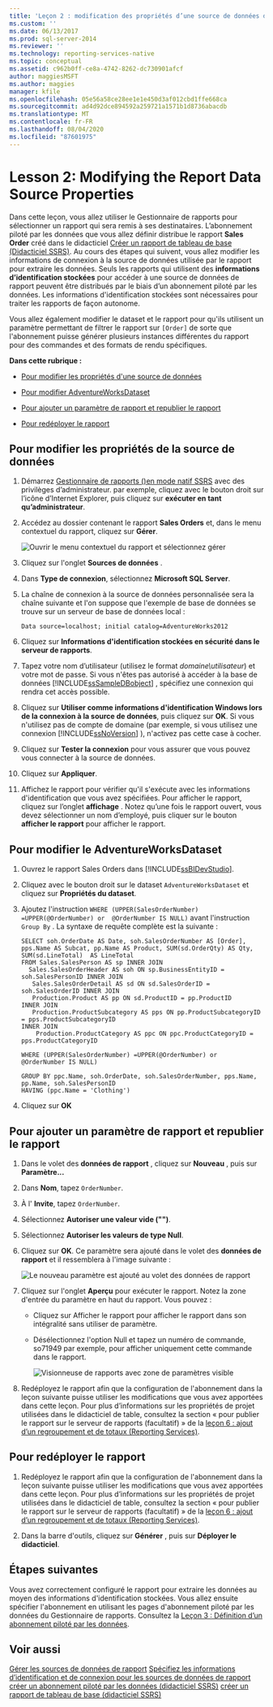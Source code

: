 ```yaml
---
title: 'Leçon 2 : modification des propriétés d’une source de données de rapport | Microsoft Docs'
ms.custom: ''
ms.date: 06/13/2017
ms.prod: sql-server-2014
ms.reviewer: ''
ms.technology: reporting-services-native
ms.topic: conceptual
ms.assetid: c962b0ff-ce8a-4742-8262-dc730901afcf
author: maggiesMSFT
ms.author: maggies
manager: kfile
ms.openlocfilehash: 05e56a58ce28ee1e1e450d3af012cbd1ffe668ca
ms.sourcegitcommit: ad4d92dce894592a259721a1571b1d8736abacdb
ms.translationtype: MT
ms.contentlocale: fr-FR
ms.lasthandoff: 08/04/2020
ms.locfileid: "87601975"
---
```

# <a name="lesson-2-modifying-the-report-data-source-properties"></a>Lesson 2: Modifying the Report Data Source Properties
  Dans cette leçon, vous allez utiliser le Gestionnaire de rapports pour sélectionner un rapport qui sera remis à ses destinataires. L’abonnement piloté par les données que vous allez définir distribue le rapport **Sales Order** créé dans le didacticiel [Créer un rapport de tableau de base &#40;Didacticiel SSRS&#41;](../reporting-services/create-a-basic-table-report-ssrs-tutorial.md). Au cours des étapes qui suivent, vous allez modifier les informations de connexion à la source de données utilisée par le rapport pour extraire les données. Seuls les rapports qui utilisent des **informations d’identification stockées** pour accéder à une source de données de rapport peuvent être distribués par le biais d’un abonnement piloté par les données. Les informations d'identification stockées sont nécessaires pour traiter les rapports de façon autonome.

 Vous allez également modifier le dataset et le rapport pour qu'ils utilisent un paramètre permettant de filtrer le rapport sur `[Order]` de sorte que l'abonnement puisse générer plusieurs instances différentes du rapport pour des commandes et des formats de rendu spécifiques.

 **Dans cette rubrique :**

-   [Pour modifier les propriétés d'une source de données](#bkmk_modify_datasource)

-   [Pour modifier AdventureWorksDataset](#bkmk_modify_dataset)

-   [Pour ajouter un paramètre de rapport et republier le rapport](#bkmk_add_reportparameter)

-   [Pour redéployer le rapport](#bkmk_redeploy)

##  <a name="to-modify-the-data-source-properties"></a><a name="bkmk_modify_datasource"></a>Pour modifier les propriétés de la source de données

1.  Démarrez [Gestionnaire de rapports &#40;&#41;en mode natif SSRS](../../2014/reporting-services/report-manager-ssrs-native-mode.md) avec des privilèges d’administrateur. par exemple, cliquez avec le bouton droit sur l’icône d’Internet Explorer, puis cliquez sur **exécuter en tant qu’administrateur**.

2.  Accédez au dossier contenant le rapport **Sales Orders** et, dans le menu contextuel du rapport, cliquez sur **Gérer**.

     ![Ouvrir le menu contextuel du rapport et sélectionnez gérer](../../2014/tutorials/media/ssrs-tutorial-datadriven-manage-report.gif "Ouvrir le menu contextuel du rapport et sélectionnez gérer")

3.  Cliquez sur l'onglet **Sources de données** .

4.  Dans **Type de connexion**, sélectionnez **Microsoft SQL Server**.

5.  La chaîne de connexion à la source de données personnalisée sera la chaîne suivante et l'on suppose que l'exemple de base de données se trouve sur un serveur de base de données local :

    ```
    Data source=localhost; initial catalog=AdventureWorks2012
    ```

6.  Cliquez sur **Informations d'identification stockées en sécurité dans le serveur de rapports**.

7.  Tapez votre nom d’utilisateur (utilisez le format *domaine\utilisateur*) et votre mot de passe. Si vous n'êtes pas autorisé à accéder à la base de données [!INCLUDE[ssSampleDBobject](../includes/sssampledbobject-md.md)] , spécifiez une connexion qui rendra cet accès possible.

8.  Cliquez sur **Utiliser comme informations d'identification Windows lors de la connexion à la source de données**, puis cliquez sur **OK**. Si vous n'utilisez pas de compte de domaine (par exemple, si vous utilisez une connexion [!INCLUDE[ssNoVersion](../includes/ssnoversion-md.md)] ), n'activez pas cette case à cocher.

9. Cliquez sur **Tester la connexion** pour vous assurer que vous pouvez vous connecter à la source de données.

10. Cliquez sur **Appliquer**.

11. Affichez le rapport pour vérifier qu'il s'exécute avec les informations d'identification que vous avez spécifiées. Pour afficher le rapport, cliquez sur l’onglet **affichage** . Notez qu’une fois le rapport ouvert, vous devez sélectionner un nom d’employé, puis cliquer sur le bouton **afficher le rapport** pour afficher le rapport.

##  <a name="to-modify-the-adventureworksdataset"></a><a name="bkmk_modify_dataset"></a>Pour modifier le AdventureWorksDataset

1.  Ouvrez le rapport Sales Orders dans [!INCLUDE[ssBIDevStudio](../includes/ssbidevstudio-md.md)].

2.  Cliquez avec le bouton droit sur le dataset `AdventureWorksDataset` et cliquez sur **Propriétés du dataset**.

3.  Ajoutez l'instruction `WHERE (UPPER(SalesOrderNumber) =UPPER(@OrderNumber) or  @OrderNumber IS NULL)` avant l'instruction `Group By` . La syntaxe de requête complète est la suivante :

    ```
    SELECT soh.OrderDate AS Date, soh.SalesOrderNumber AS [Order], pps.Name AS Subcat, pp.Name AS Product, SUM(sd.OrderQty) AS Qty, SUM(sd.LineTotal)  AS LineTotal
    FROM Sales.SalesPerson AS sp INNER JOIN
      Sales.SalesOrderHeader AS soh ON sp.BusinessEntityID = soh.SalesPersonID INNER JOIN
       Sales.SalesOrderDetail AS sd ON sd.SalesOrderID = soh.SalesOrderID INNER JOIN
       Production.Product AS pp ON sd.ProductID = pp.ProductID
    INNER JOIN
       Production.ProductSubcategory AS pps ON pp.ProductSubcategoryID = pps.ProductSubcategoryID 
    INNER JOIN
        Production.ProductCategory AS ppc ON ppc.ProductCategoryID = pps.ProductCategoryID

    WHERE (UPPER(SalesOrderNumber) =UPPER(@OrderNumber) or  @OrderNumber IS NULL)

    GROUP BY ppc.Name, soh.OrderDate, soh.SalesOrderNumber, pps.Name, pp.Name, soh.SalesPersonID
    HAVING (ppc.Name = 'Clothing')
    ```

4.  Cliquez sur **OK**

##  <a name="to-add-a-report-parameter-and-republish-the-report"></a><a name="bkmk_add_reportparameter"></a>Pour ajouter un paramètre de rapport et republier le rapport

1.  Dans le volet des **données de rapport** , cliquez sur **Nouveau** , puis sur **Paramètre...**

2.  Dans **Nom**, tapez `OrderNumber`.

3.  À l' **Invite**, tapez `OrderNumber`.

4.  Sélectionnez **Autoriser une valeur vide ("")**.

5.  Sélectionnez **Autoriser les valeurs de type Null**.

6.  Cliquez sur **OK**. Ce paramètre sera ajouté dans le volet des **données de rapport** et il ressemblera à l'image suivante :

     ![Le nouveau paramètre est ajouté au volet des données de rapport](../../2014/tutorials/media/ssrs-tutorial-datadriven-parameter.gif "Le nouveau paramètre est ajouté au volet des données de rapport")

7.  Cliquez sur l'onglet **Aperçu** pour exécuter le rapport. Notez la zone d'entrée du paramètre en haut du rapport. Vous pouvez :

    -   Cliquez sur Afficher le rapport pour afficher le rapport dans son intégralité sans utiliser de paramètre.

    -   Désélectionnez l'option Null et tapez un numéro de commande, so71949 par exemple, pour afficher uniquement cette commande dans le rapport.

         ![Visionneuse de rapports avec zone de paramètres visible](../../2014/tutorials/media/ssrs-tutorial-datadriven-reportviewer-parameter.gif "Visionneuse de rapports avec zone de paramètres visible")

8.  Redéployez le rapport afin que la configuration de l'abonnement dans la leçon suivante puisse utiliser les modifications que vous avez apportées dans cette leçon. Pour plus d’informations sur les propriétés de projet utilisées dans le didacticiel de table, consultez la section « pour publier le rapport sur le serveur de rapports (facultatif) » de la [leçon 6 : ajout d’un regroupement et de totaux &#40;Reporting Services&#41;](../reporting-services/lesson-6-adding-grouping-and-totals-reporting-services.md).

##  <a name="to-re-deploy-the-report"></a><a name="bkmk_redeploy"></a>Pour redéployer le rapport

1.  Redéployez le rapport afin que la configuration de l'abonnement dans la leçon suivante puisse utiliser les modifications que vous avez apportées dans cette leçon. Pour plus d’informations sur les propriétés de projet utilisées dans le didacticiel de table, consultez la section « pour publier le rapport sur le serveur de rapports (facultatif) » de la [leçon 6 : ajout d’un regroupement et de totaux &#40;Reporting Services&#41;](../reporting-services/lesson-6-adding-grouping-and-totals-reporting-services.md).

2.  Dans la barre d'outils, cliquez sur **Générer** , puis sur **Déployer le didacticiel**.

## <a name="next-steps"></a>Étapes suivantes
 Vous avez correctement configuré le rapport pour extraire les données au moyen des informations d'identification stockées. Vous allez ensuite spécifier l'abonnement en utilisant les pages d'abonnement piloté par les données du Gestionnaire de rapports. Consultez la [Leçon 3 : Définition d’un abonnement piloté par les données](../reporting-services/lesson-3-defining-a-data-driven-subscription.md).

## <a name="see-also"></a>Voir aussi
 [Gérer les sources de données de rapport](report-data/manage-report-data-sources.md) [Spécifiez les informations d’identification et de connexion pour les sources de données de rapport](report-data/specify-credential-and-connection-information-for-report-data-sources.md) [créer un abonnement piloté par les données &#40;didacticiel SSRS&#41;](../reporting-services/create-a-data-driven-subscription-ssrs-tutorial.md) [créer un rapport de tableau de base &#40;didacticiel SSRS&#41;](../reporting-services/create-a-basic-table-report-ssrs-tutorial.md)


